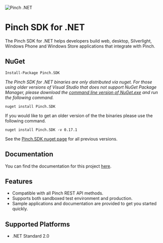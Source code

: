 ![Pinch .NET](https://user-images.githubusercontent.com/241857/124199780-118b3a80-db17-11eb-8fa4-5c0cb97f9de4.png)

# Pinch SDK for .NET
The Pinch SDK for .NET helps developers build web, desktop, Silverlight, Windows Phone and Windows Store applications that integrate with Pinch.

## NuGet

    Install-Package Pinch.SDK

*The Pinch SDK for .NET binaries are only distributed via nuget. For those using older versions of Visual Studio that
does not support NuGet Package Manager, please download the [command line version of NuGet.exe](http://nuget.codeplex.com/releases/view/58939) and run the following
command.*

    nuget install Pinch.SDK
    
If you would like to get an older version of the the binaries please use the following command.

    nuget install Pinch.SDK -v 0.17.1
    
See the [Pinch.SDK nuget page](https://www.nuget.org/packages/Pinch.SDK) for all previous versions.


## Documentation
You can find the documentation for this project [here](https://docs.getpinch.com.au/).

## Features
* Compatible with all Pinch REST API methods.
* Supports both sandboxed test environment and production.
* Sample applications and documentation are provided to get you started quickly.

## Supported Platforms
* .NET Standard 2.0
